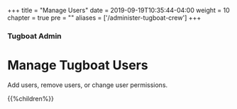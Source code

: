 +++
title = "Manage Users"
date = 2019-09-19T10:35:44-04:00
weight = 10
chapter = true
pre = "<b></b>"
aliases = ['/administer-tugboat-crew']
+++

### Tugboat Admin

# Manage Tugboat Users

Add users, remove users, or change user permissions.

{{%children%}}
